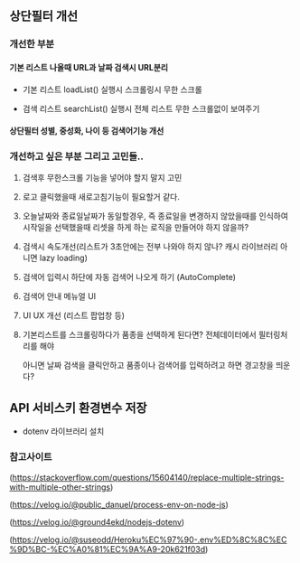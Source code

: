 ## 상단필터 개선

### 개선한 부분

#### 기본 리스트 나올때 URL과 날짜 검색시 URL분리

* 기본 리스트 loadList() 실행시 스크롤링시 무한 스크롤 

* 검색 리스트 searchList() 실행시 전체 리스트 무한 스크롤없이 보여주기


#### 상단필터 성별, 중성화, 나이 등 검색어기능 개선 


### 개선하고 싶은 부분 그리고 고민들..

1. 검색후 무한스크롤 기능을 넣어야 할지 말지 고민

2. 로고 클릭했을때 새로고침기능이 필요할거 같다.
   
3. 오늘날짜와 종료일날짜가 동일할경우, 즉 종료일을 변경하지 않았을때를 인식하여 
시작일을 선택했을때 리셋을 하게 하는 로직을 만들어야 하지 않을까?

4. 검색시 속도개선(리스트가 3초안에는 전부 나와야 하지 않나? 캐시 라이브러리 아니면 lazy loading)

5. 검색어 입력시 하단에 자동 검색어 나오게 하기 (AutoComplete)

6. 검색어 안내 메뉴얼 UI 

7. UI UX 개선 (리스트 팝업창 등)

8. 기본리스트를 스크롤링하다가 품종을 선택하게 된다면? 전체데이터에서 필터링처리를 해야 

	아니면 날짜 검색을 클릭안하고 품종이나 검색어를 입력하려고 하면 경고창을 띄운다?


##  API 서비스키 환경변수 저장

* dotenv 라이브러리 설치
  

### 참고사이트

(https://stackoverflow.com/questions/15604140/replace-multiple-strings-with-multiple-other-strings)

(https://velog.io/@public_danuel/process-env-on-node-js)

(https://velog.io/@ground4ekd/nodejs-dotenv)

(https://velog.io/@suseodd/Heroku%EC%97%90-.env%ED%8C%8C%EC%9D%BC-%EC%A0%81%EC%9A%A9-20k621f03d)








 